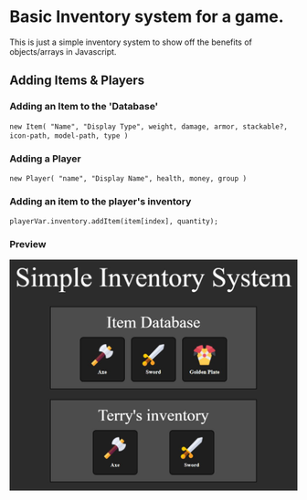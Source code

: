 # Basic Inventory system for a game.

This is just a simple inventory system to show off the benefits of objects/arrays in Javascript.

## Adding Items & Players

### Adding an Item to the 'Database'
```
new Item( "Name", "Display Type", weight, damage, armor, stackable?, icon-path, model-path, type )
```

### Adding a Player
```
new Player( "name", "Display Name", health, money, group )
```

### Adding an item to the player's inventory
```
playerVar.inventory.addItem(item[index], quantity);
```

### Preview
![](images/readme.jpg)
